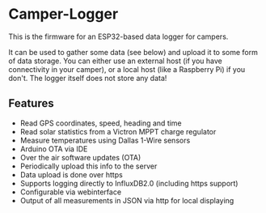 # Camper-Logger

This is the firmware for an ESP32-based data logger for campers.

It can be used to gather some data (see below) and upload it to some form of data storage.
You can either use an external host (if you have connectivity in your camper), or a local
host (like a Raspberry Pi) if you don't. The logger itself does not store any data!

## Features

- Read GPS coordinates, speed, heading and time
- Read solar statistics from a Victron MPPT charge regulator
- Measure temperatures using Dallas 1-Wire sensors
- Arduino OTA via IDE
- Over the air software updates (OTA)
- Periodically upload this info to the server
- Data upload is done over https
- Supports logging directly to InfluxDB2.0 (including https support)
- Configurable via webinterface
- Output of all measurements in JSON via http for local displaying



